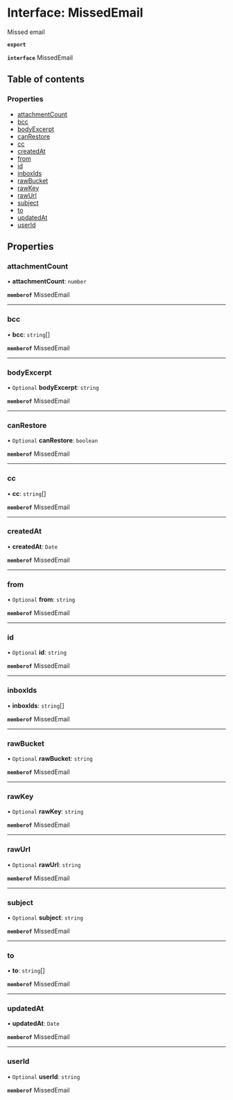 # Interface: MissedEmail

Missed email

**`export`**

**`interface`** MissedEmail

## Table of contents

### Properties

- [attachmentCount](MissedEmail.md#attachmentcount)
- [bcc](MissedEmail.md#bcc)
- [bodyExcerpt](MissedEmail.md#bodyexcerpt)
- [canRestore](MissedEmail.md#canrestore)
- [cc](MissedEmail.md#cc)
- [createdAt](MissedEmail.md#createdat)
- [from](MissedEmail.md#from)
- [id](MissedEmail.md#id)
- [inboxIds](MissedEmail.md#inboxids)
- [rawBucket](MissedEmail.md#rawbucket)
- [rawKey](MissedEmail.md#rawkey)
- [rawUrl](MissedEmail.md#rawurl)
- [subject](MissedEmail.md#subject)
- [to](MissedEmail.md#to)
- [updatedAt](MissedEmail.md#updatedat)
- [userId](MissedEmail.md#userid)

## Properties

### <a id="attachmentcount" name="attachmentcount"></a> attachmentCount

• **attachmentCount**: `number`

**`memberof`** MissedEmail

___

### <a id="bcc" name="bcc"></a> bcc

• **bcc**: `string`[]

**`memberof`** MissedEmail

___

### <a id="bodyexcerpt" name="bodyexcerpt"></a> bodyExcerpt

• `Optional` **bodyExcerpt**: `string`

**`memberof`** MissedEmail

___

### <a id="canrestore" name="canrestore"></a> canRestore

• `Optional` **canRestore**: `boolean`

**`memberof`** MissedEmail

___

### <a id="cc" name="cc"></a> cc

• **cc**: `string`[]

**`memberof`** MissedEmail

___

### <a id="createdat" name="createdat"></a> createdAt

• **createdAt**: `Date`

**`memberof`** MissedEmail

___

### <a id="from" name="from"></a> from

• `Optional` **from**: `string`

**`memberof`** MissedEmail

___

### <a id="id" name="id"></a> id

• `Optional` **id**: `string`

**`memberof`** MissedEmail

___

### <a id="inboxids" name="inboxids"></a> inboxIds

• **inboxIds**: `string`[]

**`memberof`** MissedEmail

___

### <a id="rawbucket" name="rawbucket"></a> rawBucket

• `Optional` **rawBucket**: `string`

**`memberof`** MissedEmail

___

### <a id="rawkey" name="rawkey"></a> rawKey

• `Optional` **rawKey**: `string`

**`memberof`** MissedEmail

___

### <a id="rawurl" name="rawurl"></a> rawUrl

• `Optional` **rawUrl**: `string`

**`memberof`** MissedEmail

___

### <a id="subject" name="subject"></a> subject

• `Optional` **subject**: `string`

**`memberof`** MissedEmail

___

### <a id="to" name="to"></a> to

• **to**: `string`[]

**`memberof`** MissedEmail

___

### <a id="updatedat" name="updatedat"></a> updatedAt

• **updatedAt**: `Date`

**`memberof`** MissedEmail

___

### <a id="userid" name="userid"></a> userId

• `Optional` **userId**: `string`

**`memberof`** MissedEmail
